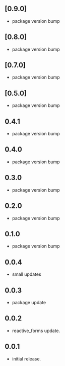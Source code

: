 ## [0.9.0]
* package version bump

## [0.8.0]
* package version bump

## [0.7.0]
* package version bump

## [0.5.0]
* package version bump

## 0.4.1

* package version bump

## 0.4.0

* package version bump

## 0.3.0

* package version bump

## 0.2.0

* package version bump

## 0.1.0

* package version bump

## 0.0.4

* small updates

## 0.0.3

* package update

## 0.0.2

* reactive_forms update.

## 0.0.1

* initial release.
